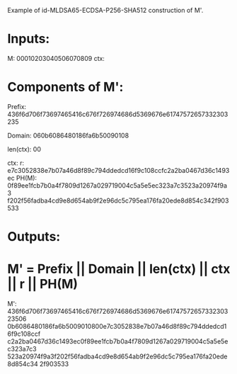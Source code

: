 Example of id-MLDSA65-ECDSA-P256-SHA512 construction of M'.

# Inputs:

M: 00010203040506070809
ctx: <empty>

# Components of M':

Prefix:
436f6d706f73697465416c676f726974686d5369676e61747572657332303235

Domain: 060b6086480186fa6b50090108

len(ctx): 00

ctx: <empty>
r: e7c3052838e7b07a46d8f89c794ddedcd16f9c108ccfc2a2ba0467d36c1493ec
PH(M): 0f89ee1fcb7b0a4f7809d1267a029719004c5a5e5ec323a7c3523a20974f9a3
f202f56fadba4cd9e8d654ab9f2e96dc5c795ea176fa20ede8d854c342f903533


# Outputs:
# M' = Prefix || Domain || len(ctx) || ctx || r || PH(M)

M': 436f6d706f73697465416c676f726974686d5369676e6174757265733230323506
0b6086480186fa6b5009010800e7c3052838e7b07a46d8f89c794ddedcd16f9c108ccf
c2a2ba0467d36c1493ec0f89ee1fcb7b0a4f7809d1267a029719004c5a5e5ec323a7c3
523a20974f9a3f202f56fadba4cd9e8d654ab9f2e96dc5c795ea176fa20ede8d854c34
2f903533

